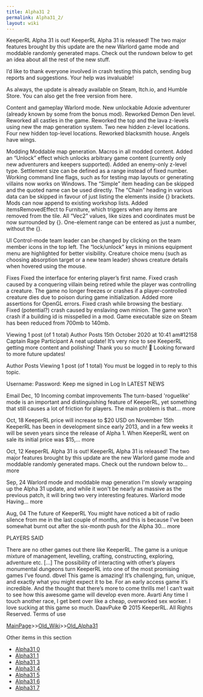 ```yaml
---
title: Alpha31 2
permalink: Alpha31_2/
layout: wiki
---
```

KeeperRL Alpha 31 is out!
KeeperRL Alpha 31 is released! The two major features brought by this update are the new Warlord game mode and moddable randomly generated maps. Check out the rundown below to get an idea about all the rest of the new stuff.

I’d like to thank everyone involved in crash testing this patch, sending bug reports and suggestions. Your help was invaluable!

As always, the update is already available on Steam, Itch.io, and Humble Store. You can also get the free version from here.


Content and gameplay
Warlord mode.
New unlockable Adoxie adventurer (already known by some from the bonus mod).
Reworked Demon Den level.
Reworked all castles in the game.
Reworked the top and the lava z-levels using new the map generation system.
Two new hidden z-level locations.
Four new hidden top-level locations.
Reworked blacksmith house.
Angels have wings.

Modding
Moddable map generation.
Macros in all modded content.
Added an “Unlock” effect which unlocks arbitrary game content (currently only new adventurers and keepers supported).
Added an enemy-only z-level type.
Settlement size can be defined as a range instead of fixed number.
Working command line flags, such as for testing map layouts or generating villains now works on Windows.
The “Simple” item heading can be skipped and the quoted name can be used directly.
The “Chain” heading in various data can be skipped in favour of just listing the elements inside {} brackets.
Mods can now append to existing workshop lists.
Added itemsRemovedEffect to Furniture, which triggers when any items are removed from the tile.
All “Vec2” values, like sizes and coordinates must be now surrounded by {}.
One-element range can be entered as just a number, without the {}.

UI
Control-mode team leader can be changed by clicking on the team member icons in the top left.
The “lock/unlock” keys in minions equipment menu are highlighted for better visibility.
Creature choice menu (such as choosing absorption target or a new team leader) shows creature details when hovered using the mouse.

Fixes
Fixed the interface for entering player’s first name.
Fixed crash caused by a conquering villain being retired while the player was controlling a creature.
The game no longer freezes or crashes if a player-controlled creature dies due to poison during game initialization.
Added more assertions for OpenGL errors.
Fixed crash while browsing the bestiary.
Fixed (potential?) crash caused by enslaving own minion.
The game won’t crash if a building id is misspelled in a mod.
Game executable size on Steam has been reduced from 700mb to 140mb.


Viewing 1 post (of 1 total)
Author
Posts
15th October 2020 at 10:41 am#12158
Captain Rage
Participant
A neat update! It’s very nice to see KeeperRL getting more content and polishing! Thank you so much! 🙂 Looking forward to more future updates!

Author
Posts
Viewing 1 post (of 1 total)
You must be logged in to reply to this topic.

Username: 
Password: 
 Keep me signed in
Log In
 LATEST NEWS

Email
Dec, 10
Incoming combat improvements
The turn-based 'roguelike' mode is an important and distinguishing feature of KeeperRL, yet something that still causes a lot of friction for players. The main problem is that... more

Oct, 18
KeeperRL price will increase to $20 USD on November 15th
KeeperRL has been in development since early 2013, and in a few weeks it will be seven years since the release of Alpha 1. When KeeperRL went on sale its initial price was $15,... more

Oct, 12
KeeperRL Alpha 31 is out!
KeeperRL Alpha 31 is released! The two major features brought by this update are the new Warlord game mode and moddable randomly generated maps. Check out the rundown below to... more

Sep, 24
Warlord mode and moddable map generation
I'm slowly wrapping up the Alpha 31 update, and while it won't be nearly as massive as the previous patch, it will bring two very interesting features. Warlord mode Having... more

Aug, 04
The future of KeeperRL
You might have noticed a bit of radio silence from me in the last couple of months, and this is because I've been somewhat burnt out after the six-month push for the Alpha 30... more

 
 PLAYERS SAID

There are no other games out there like KeeperRL. The game is a unique mixture of management, levelling, crafting, constructing, exploring, adventure etc. […] The possibility of interacting with other’s players monumental dungeons turn KeeperRL into one of the most promising games I’ve found.
dbvel
This game is amazing! It’s challenging, fun, unique, and exactly what you might expect it to be. For an early access game it’s incredible. And the thought that there’s more to come thrills me! I can’t wait to see how this awesome game will develop even more.
Avarti
Any time I touch another race, I get bent over like a cheap, overworked sex worker. I love sucking at this game so much.
DaavPuke
© 2015 KeeperRL. All Rights Reserved.
Terms of use

[MainPage](/keeperrl_wiki/ "wikilink")>>[Old_Wiki](/keeperrl_wiki/Old_Wiki "wikilink")>>[Old_Alpha31](/keeperrl_wiki/Old_Alpha31 "wikilink")

Other items in this section
-    [Alpha31 0](/keeperrl_wiki/Alpha31_0 "wikilink")
-    [Alpha31 1](/keeperrl_wiki/Alpha31_1 "wikilink")
-    [Alpha31 3](/keeperrl_wiki/Alpha31_3 "wikilink")
-    [Alpha31 4](/keeperrl_wiki/Alpha31_4 "wikilink")
-    [Alpha31 5](/keeperrl_wiki/Alpha31_5 "wikilink")
-    [Alpha31 6](/keeperrl_wiki/Alpha31_6 "wikilink")
-    [Alpha31 7](/keeperrl_wiki/Alpha31_7 "wikilink")
